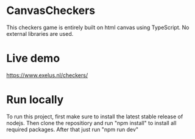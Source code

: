 # CanvasCheckers
This checkers game is entirely built on html canvas using TypeScript. No external libraries are used.

# Live demo
https://www.exelus.nl/checkers/

# Run locally
To run this project, first make sure to install the latest stable release of nodejs. Then clone the repositiory and run "npm install" to install all required packages. After that just run "npm run dev"
